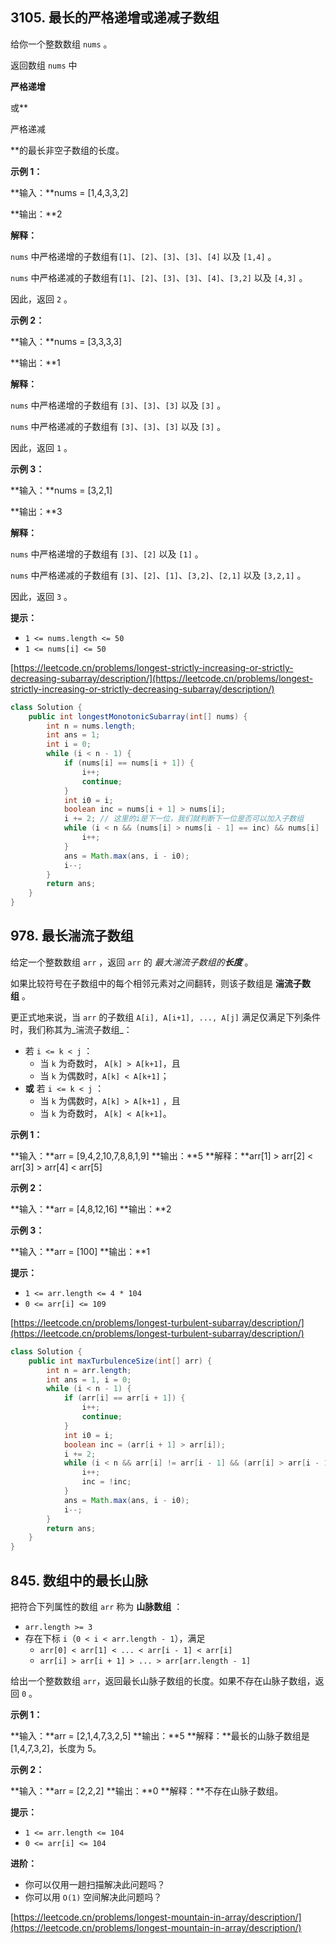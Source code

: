3105\. 最长的严格递增或递减子数组
--------------------

给你一个整数数组 `nums` 。

返回数组 `nums` 中

**严格递增**

或**

严格递减





**的最长非空子数组的长度。

**示例 1：**

**输入：**nums = \[1,4,3,3,2\]

**输出：**2

**解释：**

`nums` 中严格递增的子数组有`[1]`、`[2]`、`[3]`、`[3]`、`[4]` 以及 `[1,4]` 。

`nums` 中严格递减的子数组有`[1]`、`[2]`、`[3]`、`[3]`、`[4]`、`[3,2]` 以及 `[4,3]` 。

因此，返回 `2` 。

**示例 2：**

**输入：**nums = \[3,3,3,3\]

**输出：**1

**解释：**

`nums` 中严格递增的子数组有 `[3]`、`[3]`、`[3]` 以及 `[3]` 。

`nums` 中严格递减的子数组有 `[3]`、`[3]`、`[3]` 以及 `[3]` 。

因此，返回 `1` 。

**示例 3：**

**输入：**nums = \[3,2,1\]

**输出：**3

**解释：**

`nums` 中严格递增的子数组有 `[3]`、`[2]` 以及 `[1]` 。

`nums` 中严格递减的子数组有 `[3]`、`[2]`、`[1]`、`[3,2]`、`[2,1]` 以及 `[3,2,1]` 。

因此，返回 `3` 。

**提示：**

*   `1 <= nums.length <= 50`
*   `1 <= nums[i] <= 50`

[https://leetcode.cn/problems/longest-strictly-increasing-or-strictly-decreasing-subarray/description/](https://leetcode.cn/problems/longest-strictly-increasing-or-strictly-decreasing-subarray/description/)

```java
class Solution {
	public int longestMonotonicSubarray(int[] nums) {
		int n = nums.length;
		int ans = 1;
		int i = 0;
		while (i < n - 1) {
			if (nums[i] == nums[i + 1]) {
				i++;
				continue;
			}
			int i0 = i;
			boolean inc = nums[i + 1] > nums[i];
			i += 2; // 这里的i是下一位，我们就判断下一位是否可以加入子数组
			while (i < n && (nums[i] > nums[i - 1] == inc) && nums[i] != nums[i - 1]) {
				i++;
			}
			ans = Math.max(ans, i - i0);
			i--;
		}
		return ans;
	}
}
```

978\. 最长湍流子数组
-------------

给定一个整数数组 `arr` ，返回 `arr` 的 _最大湍流子数组的**长度**_ 。

如果比较符号在子数组中的每个相邻元素对之间翻转，则该子数组是 **湍流子数组** 。

更正式地来说，当 `arr` 的子数组 `A[i], A[i+1], ..., A[j]` 满足仅满足下列条件时，我们称其为_湍流子数组_：

*   若 `i <= k < j` ：
    *   当 `k` 为奇数时， `A[k] > A[k+1]`，且
    *   当 `k` 为偶数时，`A[k] < A[k+1]`；
*   **或** 若 `i <= k < j` ：
    *   当 `k` 为偶数时，`A[k] > A[k+1]` ，且
    *   当 `k` 为奇数时， `A[k] < A[k+1]`。

**示例 1：**

**输入：**arr = \[9,4,2,10,7,8,8,1,9\]
**输出：**5
**解释：**arr\[1\] > arr\[2\] < arr\[3\] > arr\[4\] < arr\[5\]

**示例 2：**

**输入：**arr = \[4,8,12,16\]
**输出：**2

**示例 3：**

**输入：**arr = \[100\]
**输出：**1

**提示：**

*   `1 <= arr.length <= 4 * 104`
*   `0 <= arr[i] <= 109`

[https://leetcode.cn/problems/longest-turbulent-subarray/description/](https://leetcode.cn/problems/longest-turbulent-subarray/description/)

```java
class Solution {
	public int maxTurbulenceSize(int[] arr) {
		int n = arr.length;
		int ans = 1, i = 0;
		while (i < n - 1) {
			if (arr[i] == arr[i + 1]) {
				i++;
				continue;
			}
			int i0 = i;
			boolean inc = (arr[i + 1] > arr[i]);
			i += 2;
			while (i < n && arr[i] != arr[i - 1] && (arr[i] > arr[i - 1] != inc)) {
				i++;
				inc = !inc;
			}
			ans = Math.max(ans, i - i0);
			i--;
		}
		return ans;
	}
}
```

845\. 数组中的最长山脉
--------------

把符合下列属性的数组 `arr` 称为 **山脉数组** ：

*   `arr.length >= 3`
*   存在下标 `i`（`0 < i < arr.length - 1`），满足
    *   `arr[0] < arr[1] < ... < arr[i - 1] < arr[i]`
    *   `arr[i] > arr[i + 1] > ... > arr[arr.length - 1]`

给出一个整数数组 `arr`，返回最长山脉子数组的长度。如果不存在山脉子数组，返回 `0` 。

**示例 1：**

**输入：**arr = \[2,1,4,7,3,2,5\]
**输出：**5
**解释：**最长的山脉子数组是 \[1,4,7,3,2\]，长度为 5。

**示例 2：**

**输入：**arr = \[2,2,2\]
**输出：**0
**解释：**不存在山脉子数组。

**提示：**

*   `1 <= arr.length <= 104`
*   `0 <= arr[i] <= 104`

**进阶：**

*   你可以仅用一趟扫描解决此问题吗？
*   你可以用 `O(1)` 空间解决此问题吗？

[https://leetcode.cn/problems/longest-mountain-in-array/description/](https://leetcode.cn/problems/longest-mountain-in-array/description/)

```java

```

